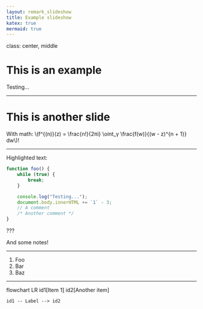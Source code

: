 ```yaml
---
layout: remark_slideshow
title: Example slideshow
katex: true
mermaid: true
---
```


class: center, middle

# This is an example

Testing...

---

# This is another slide

With math: \\(f^{(n)}(z) = \frac{n!}{2πi} \oint_γ \frac{f(w)}{(w - z)^{n + 1}} dw\\)!

---

Highlighted text:
```js
function foo() {
    while (true) {
        break;
    }

    console.log("Testing...");
    document.body.innerHTML += `1` - 3;
    // A comment
    /* Another comment */
}
```

???

And some notes!

---

1. Foo
2. Bar
3. Baz

---

<div class="mermaid">
flowchart LR
    id1[Item 1]
    id2[Another item]

    id1 -- Label --> id2
</div>
